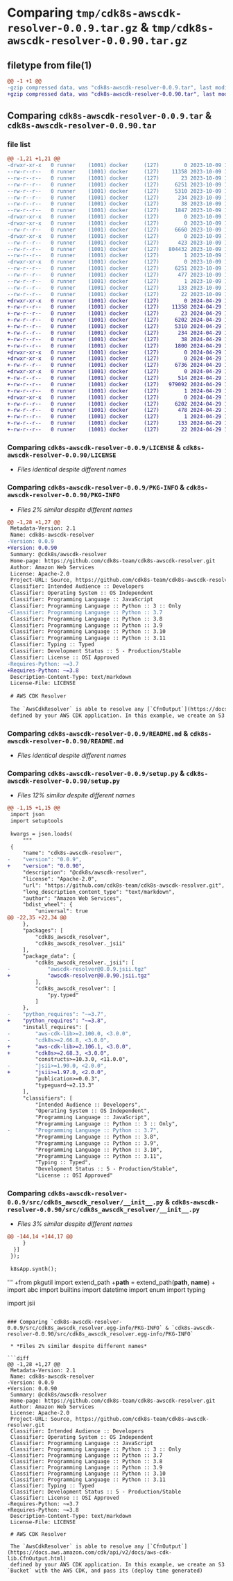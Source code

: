 # Comparing `tmp/cdk8s-awscdk-resolver-0.0.9.tar.gz` & `tmp/cdk8s-awscdk-resolver-0.0.90.tar.gz`

## filetype from file(1)

```diff
@@ -1 +1 @@
-gzip compressed data, was "cdk8s-awscdk-resolver-0.0.9.tar", last modified: Mon Oct  9 12:16:32 2023, max compression
+gzip compressed data, was "cdk8s-awscdk-resolver-0.0.90.tar", last modified: Mon Apr 29 12:10:39 2024, max compression
```

## Comparing `cdk8s-awscdk-resolver-0.0.9.tar` & `cdk8s-awscdk-resolver-0.0.90.tar`

### file list

```diff
@@ -1,21 +1,21 @@
-drwxr-xr-x   0 runner    (1001) docker     (127)        0 2023-10-09 12:16:32.902466 cdk8s-awscdk-resolver-0.0.9/
--rw-r--r--   0 runner    (1001) docker     (127)    11358 2023-10-09 12:16:18.000000 cdk8s-awscdk-resolver-0.0.9/LICENSE
--rw-r--r--   0 runner    (1001) docker     (127)       23 2023-10-09 12:16:18.000000 cdk8s-awscdk-resolver-0.0.9/MANIFEST.in
--rw-r--r--   0 runner    (1001) docker     (127)     6251 2023-10-09 12:16:32.902466 cdk8s-awscdk-resolver-0.0.9/PKG-INFO
--rw-r--r--   0 runner    (1001) docker     (127)     5310 2023-10-09 12:16:18.000000 cdk8s-awscdk-resolver-0.0.9/README.md
--rw-r--r--   0 runner    (1001) docker     (127)      234 2023-10-09 12:16:18.000000 cdk8s-awscdk-resolver-0.0.9/pyproject.toml
--rw-r--r--   0 runner    (1001) docker     (127)       38 2023-10-09 12:16:32.902466 cdk8s-awscdk-resolver-0.0.9/setup.cfg
--rw-r--r--   0 runner    (1001) docker     (127)     1847 2023-10-09 12:16:18.000000 cdk8s-awscdk-resolver-0.0.9/setup.py
-drwxr-xr-x   0 runner    (1001) docker     (127)        0 2023-10-09 12:16:32.898466 cdk8s-awscdk-resolver-0.0.9/src/
-drwxr-xr-x   0 runner    (1001) docker     (127)        0 2023-10-09 12:16:32.898466 cdk8s-awscdk-resolver-0.0.9/src/cdk8s_awscdk_resolver/
--rw-r--r--   0 runner    (1001) docker     (127)     6660 2023-10-09 12:16:18.000000 cdk8s-awscdk-resolver-0.0.9/src/cdk8s_awscdk_resolver/__init__.py
-drwxr-xr-x   0 runner    (1001) docker     (127)        0 2023-10-09 12:16:32.898466 cdk8s-awscdk-resolver-0.0.9/src/cdk8s_awscdk_resolver/_jsii/
--rw-r--r--   0 runner    (1001) docker     (127)      423 2023-10-09 12:16:18.000000 cdk8s-awscdk-resolver-0.0.9/src/cdk8s_awscdk_resolver/_jsii/__init__.py
--rw-r--r--   0 runner    (1001) docker     (127)   804432 2023-10-09 12:16:18.000000 cdk8s-awscdk-resolver-0.0.9/src/cdk8s_awscdk_resolver/_jsii/awscdk-resolver@0.0.9.jsii.tgz
--rw-r--r--   0 runner    (1001) docker     (127)        1 2023-10-09 12:16:18.000000 cdk8s-awscdk-resolver-0.0.9/src/cdk8s_awscdk_resolver/py.typed
-drwxr-xr-x   0 runner    (1001) docker     (127)        0 2023-10-09 12:16:32.898466 cdk8s-awscdk-resolver-0.0.9/src/cdk8s_awscdk_resolver.egg-info/
--rw-r--r--   0 runner    (1001) docker     (127)     6251 2023-10-09 12:16:32.000000 cdk8s-awscdk-resolver-0.0.9/src/cdk8s_awscdk_resolver.egg-info/PKG-INFO
--rw-r--r--   0 runner    (1001) docker     (127)      477 2023-10-09 12:16:32.000000 cdk8s-awscdk-resolver-0.0.9/src/cdk8s_awscdk_resolver.egg-info/SOURCES.txt
--rw-r--r--   0 runner    (1001) docker     (127)        1 2023-10-09 12:16:32.000000 cdk8s-awscdk-resolver-0.0.9/src/cdk8s_awscdk_resolver.egg-info/dependency_links.txt
--rw-r--r--   0 runner    (1001) docker     (127)      133 2023-10-09 12:16:32.000000 cdk8s-awscdk-resolver-0.0.9/src/cdk8s_awscdk_resolver.egg-info/requires.txt
--rw-r--r--   0 runner    (1001) docker     (127)       22 2023-10-09 12:16:32.000000 cdk8s-awscdk-resolver-0.0.9/src/cdk8s_awscdk_resolver.egg-info/top_level.txt
+drwxr-xr-x   0 runner    (1001) docker     (127)        0 2024-04-29 12:10:39.871917 cdk8s-awscdk-resolver-0.0.90/
+-rw-r--r--   0 runner    (1001) docker     (127)    11358 2024-04-29 12:10:26.000000 cdk8s-awscdk-resolver-0.0.90/LICENSE
+-rw-r--r--   0 runner    (1001) docker     (127)       23 2024-04-29 12:10:26.000000 cdk8s-awscdk-resolver-0.0.90/MANIFEST.in
+-rw-r--r--   0 runner    (1001) docker     (127)     6202 2024-04-29 12:10:39.871917 cdk8s-awscdk-resolver-0.0.90/PKG-INFO
+-rw-r--r--   0 runner    (1001) docker     (127)     5310 2024-04-29 12:10:26.000000 cdk8s-awscdk-resolver-0.0.90/README.md
+-rw-r--r--   0 runner    (1001) docker     (127)      234 2024-04-29 12:10:26.000000 cdk8s-awscdk-resolver-0.0.90/pyproject.toml
+-rw-r--r--   0 runner    (1001) docker     (127)       38 2024-04-29 12:10:39.871917 cdk8s-awscdk-resolver-0.0.90/setup.cfg
+-rw-r--r--   0 runner    (1001) docker     (127)     1800 2024-04-29 12:10:26.000000 cdk8s-awscdk-resolver-0.0.90/setup.py
+drwxr-xr-x   0 runner    (1001) docker     (127)        0 2024-04-29 12:10:39.867917 cdk8s-awscdk-resolver-0.0.90/src/
+drwxr-xr-x   0 runner    (1001) docker     (127)        0 2024-04-29 12:10:39.867917 cdk8s-awscdk-resolver-0.0.90/src/cdk8s_awscdk_resolver/
+-rw-r--r--   0 runner    (1001) docker     (127)     6736 2024-04-29 12:10:26.000000 cdk8s-awscdk-resolver-0.0.90/src/cdk8s_awscdk_resolver/__init__.py
+drwxr-xr-x   0 runner    (1001) docker     (127)        0 2024-04-29 12:10:39.867917 cdk8s-awscdk-resolver-0.0.90/src/cdk8s_awscdk_resolver/_jsii/
+-rw-r--r--   0 runner    (1001) docker     (127)      514 2024-04-29 12:10:26.000000 cdk8s-awscdk-resolver-0.0.90/src/cdk8s_awscdk_resolver/_jsii/__init__.py
+-rw-r--r--   0 runner    (1001) docker     (127)   979092 2024-04-29 12:10:26.000000 cdk8s-awscdk-resolver-0.0.90/src/cdk8s_awscdk_resolver/_jsii/awscdk-resolver@0.0.90.jsii.tgz
+-rw-r--r--   0 runner    (1001) docker     (127)        1 2024-04-29 12:10:26.000000 cdk8s-awscdk-resolver-0.0.90/src/cdk8s_awscdk_resolver/py.typed
+drwxr-xr-x   0 runner    (1001) docker     (127)        0 2024-04-29 12:10:39.867917 cdk8s-awscdk-resolver-0.0.90/src/cdk8s_awscdk_resolver.egg-info/
+-rw-r--r--   0 runner    (1001) docker     (127)     6202 2024-04-29 12:10:39.000000 cdk8s-awscdk-resolver-0.0.90/src/cdk8s_awscdk_resolver.egg-info/PKG-INFO
+-rw-r--r--   0 runner    (1001) docker     (127)      478 2024-04-29 12:10:39.000000 cdk8s-awscdk-resolver-0.0.90/src/cdk8s_awscdk_resolver.egg-info/SOURCES.txt
+-rw-r--r--   0 runner    (1001) docker     (127)        1 2024-04-29 12:10:39.000000 cdk8s-awscdk-resolver-0.0.90/src/cdk8s_awscdk_resolver.egg-info/dependency_links.txt
+-rw-r--r--   0 runner    (1001) docker     (127)      133 2024-04-29 12:10:39.000000 cdk8s-awscdk-resolver-0.0.90/src/cdk8s_awscdk_resolver.egg-info/requires.txt
+-rw-r--r--   0 runner    (1001) docker     (127)       22 2024-04-29 12:10:39.000000 cdk8s-awscdk-resolver-0.0.90/src/cdk8s_awscdk_resolver.egg-info/top_level.txt
```

### Comparing `cdk8s-awscdk-resolver-0.0.9/LICENSE` & `cdk8s-awscdk-resolver-0.0.90/LICENSE`

 * *Files identical despite different names*

### Comparing `cdk8s-awscdk-resolver-0.0.9/PKG-INFO` & `cdk8s-awscdk-resolver-0.0.90/PKG-INFO`

 * *Files 2% similar despite different names*

```diff
@@ -1,28 +1,27 @@
 Metadata-Version: 2.1
 Name: cdk8s-awscdk-resolver
-Version: 0.0.9
+Version: 0.0.90
 Summary: @cdk8s/awscdk-resolver
 Home-page: https://github.com/cdk8s-team/cdk8s-awscdk-resolver.git
 Author: Amazon Web Services
 License: Apache-2.0
 Project-URL: Source, https://github.com/cdk8s-team/cdk8s-awscdk-resolver.git
 Classifier: Intended Audience :: Developers
 Classifier: Operating System :: OS Independent
 Classifier: Programming Language :: JavaScript
 Classifier: Programming Language :: Python :: 3 :: Only
-Classifier: Programming Language :: Python :: 3.7
 Classifier: Programming Language :: Python :: 3.8
 Classifier: Programming Language :: Python :: 3.9
 Classifier: Programming Language :: Python :: 3.10
 Classifier: Programming Language :: Python :: 3.11
 Classifier: Typing :: Typed
 Classifier: Development Status :: 5 - Production/Stable
 Classifier: License :: OSI Approved
-Requires-Python: ~=3.7
+Requires-Python: ~=3.8
 Description-Content-Type: text/markdown
 License-File: LICENSE
 
 # AWS CDK Resolver
 
 The `AwsCdkResolver` is able to resolve any [`CfnOutput`](https://docs.aws.amazon.com/cdk/api/v2/docs/aws-cdk-lib.CfnOutput.html)
 defined by your AWS CDK application. In this example, we create an S3 `Bucket` with the AWS CDK, and pass its (deploy time generated)
```

### Comparing `cdk8s-awscdk-resolver-0.0.9/README.md` & `cdk8s-awscdk-resolver-0.0.90/README.md`

 * *Files identical despite different names*

### Comparing `cdk8s-awscdk-resolver-0.0.9/setup.py` & `cdk8s-awscdk-resolver-0.0.90/setup.py`

 * *Files 12% similar despite different names*

```diff
@@ -1,15 +1,15 @@
 import json
 import setuptools
 
 kwargs = json.loads(
     """
 {
     "name": "cdk8s-awscdk-resolver",
-    "version": "0.0.9",
+    "version": "0.0.90",
     "description": "@cdk8s/awscdk-resolver",
     "license": "Apache-2.0",
     "url": "https://github.com/cdk8s-team/cdk8s-awscdk-resolver.git",
     "long_description_content_type": "text/markdown",
     "author": "Amazon Web Services",
     "bdist_wheel": {
         "universal": true
@@ -22,35 +22,34 @@
     },
     "packages": [
         "cdk8s_awscdk_resolver",
         "cdk8s_awscdk_resolver._jsii"
     ],
     "package_data": {
         "cdk8s_awscdk_resolver._jsii": [
-            "awscdk-resolver@0.0.9.jsii.tgz"
+            "awscdk-resolver@0.0.90.jsii.tgz"
         ],
         "cdk8s_awscdk_resolver": [
             "py.typed"
         ]
     },
-    "python_requires": "~=3.7",
+    "python_requires": "~=3.8",
     "install_requires": [
-        "aws-cdk-lib>=2.100.0, <3.0.0",
-        "cdk8s>=2.66.8, <3.0.0",
+        "aws-cdk-lib>=2.106.1, <3.0.0",
+        "cdk8s>=2.68.3, <3.0.0",
         "constructs>=10.3.0, <11.0.0",
-        "jsii>=1.90.0, <2.0.0",
+        "jsii>=1.97.0, <2.0.0",
         "publication>=0.0.3",
         "typeguard~=2.13.3"
     ],
     "classifiers": [
         "Intended Audience :: Developers",
         "Operating System :: OS Independent",
         "Programming Language :: JavaScript",
         "Programming Language :: Python :: 3 :: Only",
-        "Programming Language :: Python :: 3.7",
         "Programming Language :: Python :: 3.8",
         "Programming Language :: Python :: 3.9",
         "Programming Language :: Python :: 3.10",
         "Programming Language :: Python :: 3.11",
         "Typing :: Typed",
         "Development Status :: 5 - Production/Stable",
         "License :: OSI Approved"
```

### Comparing `cdk8s-awscdk-resolver-0.0.9/src/cdk8s_awscdk_resolver/__init__.py` & `cdk8s-awscdk-resolver-0.0.90/src/cdk8s_awscdk_resolver/__init__.py`

 * *Files 3% similar despite different names*

```diff
@@ -144,14 +144,17 @@
     }
  }]
 });
 
 k8sApp.synth();
 ```
 '''
+from pkgutil import extend_path
+__path__ = extend_path(__path__, __name__)
+
 import abc
 import builtins
 import datetime
 import enum
 import typing
 
 import jsii
```

### Comparing `cdk8s-awscdk-resolver-0.0.9/src/cdk8s_awscdk_resolver.egg-info/PKG-INFO` & `cdk8s-awscdk-resolver-0.0.90/src/cdk8s_awscdk_resolver.egg-info/PKG-INFO`

 * *Files 2% similar despite different names*

```diff
@@ -1,28 +1,27 @@
 Metadata-Version: 2.1
 Name: cdk8s-awscdk-resolver
-Version: 0.0.9
+Version: 0.0.90
 Summary: @cdk8s/awscdk-resolver
 Home-page: https://github.com/cdk8s-team/cdk8s-awscdk-resolver.git
 Author: Amazon Web Services
 License: Apache-2.0
 Project-URL: Source, https://github.com/cdk8s-team/cdk8s-awscdk-resolver.git
 Classifier: Intended Audience :: Developers
 Classifier: Operating System :: OS Independent
 Classifier: Programming Language :: JavaScript
 Classifier: Programming Language :: Python :: 3 :: Only
-Classifier: Programming Language :: Python :: 3.7
 Classifier: Programming Language :: Python :: 3.8
 Classifier: Programming Language :: Python :: 3.9
 Classifier: Programming Language :: Python :: 3.10
 Classifier: Programming Language :: Python :: 3.11
 Classifier: Typing :: Typed
 Classifier: Development Status :: 5 - Production/Stable
 Classifier: License :: OSI Approved
-Requires-Python: ~=3.7
+Requires-Python: ~=3.8
 Description-Content-Type: text/markdown
 License-File: LICENSE
 
 # AWS CDK Resolver
 
 The `AwsCdkResolver` is able to resolve any [`CfnOutput`](https://docs.aws.amazon.com/cdk/api/v2/docs/aws-cdk-lib.CfnOutput.html)
 defined by your AWS CDK application. In this example, we create an S3 `Bucket` with the AWS CDK, and pass its (deploy time generated)
```

